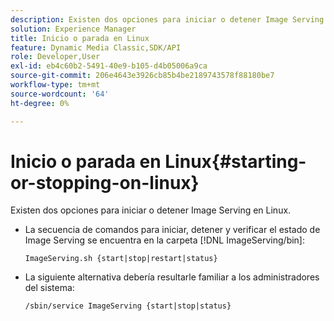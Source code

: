```yaml
---
description: Existen dos opciones para iniciar o detener Image Serving en Linux.
solution: Experience Manager
title: Inicio o parada en Linux
feature: Dynamic Media Classic,SDK/API
role: Developer,User
exl-id: eb4c60b2-5491-40e9-b105-d4b05006a9ca
source-git-commit: 206e4643e3926cb85b4be2189743578f88180be7
workflow-type: tm+mt
source-wordcount: '64'
ht-degree: 0%

---
```


# Inicio o parada en Linux{#starting-or-stopping-on-linux}

Existen dos opciones para iniciar o detener Image Serving en Linux.

* La secuencia de comandos para iniciar, detener y verificar el estado de Image Serving se encuentra en la carpeta [!DNL ImageServing/bin]:

   `ImageServing.sh {start|stop|restart|status}`
* La siguiente alternativa debería resultarle familiar a los administradores del sistema:

   `/sbin/service ImageServing {start|stop|status}`
